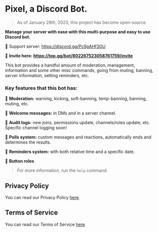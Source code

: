 # Pixel, a Discord Bot.

> As of January 28th, 2023, this project has become open-source.

**Manage your server with ease with this multi-purpose and easy to use Discord bot.**

🔹 Support server: https://discord.gg/Pc9pAHf3GU

🔗 **Invite here: https://top.gg/bot/802267523058761759/invite**

This bot provides a handful amount of moderation, management, information and some other misc commands, going from muting, banning, server information, setting reminders, etc.

### Key features that this bot has:

🔹 **Moderation:** warning, kicking, soft-banning, temp-banning, banning, muting, etc.

🔹 **Welcome messages:** in DMs and in a server channel.

🔹 **Audit logs:** new joins, permissions update, channels/roles update, etc. Specific channel logging soon!

🔹 **Polls system:** custom messages and reactions, automatically ends and determines the results.

🔹 **Reminders system:** with both relative time and a specific date.

🔹 **Button roles**

> For more information, run the `help` command.

## Privacy Policy

You can read our Privacy Policy [here](https://github.com/Pixoll/pixel-bot/blob/dev/privacy-policy.md).

## Terms of Service

You can read our Terms of Service [here](https://github.com/Pixoll/pixel-bot/blob/dev/terms-of-service.md).
